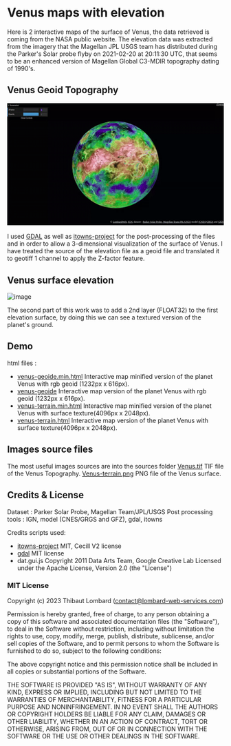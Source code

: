 # Venus maps with elevation
Here is 2 interactive maps of the surface of Venus, the data retrieved is coming from the NASA public website. The elevation data was extracted from the imagery that the Magellan JPL USGS team has distributed during the Parker's Solar probe flyby on 2021-02-20 at 20:11:30 UTC, that seems to be an enhanced version of Magellan Global C3-MDIR topography dating of 1990's. 

## Venus Geoid Topography
![image](https://github.com/Lombard-Web-Services/Venus/raw/master/Venus/demo/Venus_geoide.gif)

I used [GDAL](https://gdal.org/) as well as [itowns-project](https://www.itowns-project.org/ "itowns project") for the post-processing of the files and in order to allow a 3-dimensional visualization of the surface of Venus. I have treated the source of the elevation file as a geoid file and translated it to geotiff 1 channel to apply the Z-factor feature.

## Venus surface elevation
![image](https://github.com/Lombard-Web-Services/Venus/raw/master/Venus/demo/Venus_surface.gif)

The second part of this work was to add a 2nd layer (FLOAT32) to the first elevation surface, by doing this we can see a textured version of the planet's ground.

## Demo
html files :
* [venus-geoide.min.html](https://lombard-web-services.github.io/Venus/Venus/venus-geoide.min.html) Interactive map minified version of the planet Venus with rgb geoid (1232px x 616px).
* [venus-geoide](https://lombard-web-services.github.io/Venus/Venus/venus-geoide.html) Interactive map version of the planet Venus with rgb geoid (1232px x 616px).
* [venus-terrain.min.html](https://lombard-web-services.github.io/Venus/Venus/venus-terrain.min.html) Interactive map minified version of the planet Venus with surface texture(4096px x 2048px).
* [venus-terrain.html](https://lombard-web-services.github.io/Venus/Venus/venus-terrain.html) Interactive map version of the planet Venus with surface texture(4096px x 2048px).


## Images source files
The most useful images sources are into the sources folder
[Venus.tif](https://github.com/Lombard-Web-Services/Venus/raw/master/Venus/sources/Venus.tif) TIF file of the Venus Topography.
[Venus-terrain.png](https://github.com/Lombard-Web-Services/Venus/raw/master/Venus/sources/Venus-terrain.png) PNG file of the Venus surface.


## Credits & License
Dataset : Parker Solar Probe, Magellan Team/JPL/USGS 
Post processing tools : IGN, model (CNES/GRGS and GFZ), gdal, itowns

Credits scripts used: 
* [itowns-project](https://www.itowns-project.org/ "itowns project") MIT, Cecill V2 license
* [gdal](https://gdal.org/) MIT license
* dat.gui.js Copyright 2011 Data Arts Team, Google Creative Lab Licensed under the Apache License, Version 2.0 (the "License")

### MIT License

Copyright (c) 2023 Thibaut Lombard (contact@lombard-web-services.com)

Permission is hereby granted, free of charge, to any person obtaining a copy
of this software and associated documentation files (the "Software"), to deal
in the Software without restriction, including without limitation the rights
to use, copy, modify, merge, publish, distribute, sublicense, and/or sell
copies of the Software, and to permit persons to whom the Software is
furnished to do so, subject to the following conditions:

The above copyright notice and this permission notice shall be included in all
copies or substantial portions of the Software.

THE SOFTWARE IS PROVIDED "AS IS", WITHOUT WARRANTY OF ANY KIND, EXPRESS OR
IMPLIED, INCLUDING BUT NOT LIMITED TO THE WARRANTIES OF MERCHANTABILITY,
FITNESS FOR A PARTICULAR PURPOSE AND NONINFRINGEMENT. IN NO EVENT SHALL THE
AUTHORS OR COPYRIGHT HOLDERS BE LIABLE FOR ANY CLAIM, DAMAGES OR OTHER
LIABILITY, WHETHER IN AN ACTION OF CONTRACT, TORT OR OTHERWISE, ARISING FROM,
OUT OF OR IN CONNECTION WITH THE SOFTWARE OR THE USE OR OTHER DEALINGS IN THE
SOFTWARE.
